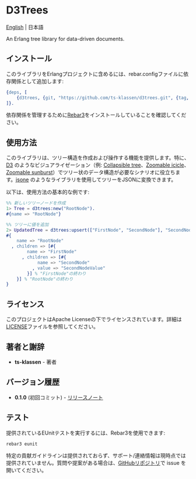 # D3Trees

[English](./README.md) | 日本語

An Erlang tree library for data-driven documents.

## インストール

このライブラリをErlangプロジェクトに含めるには、rebar.configファイルに依存関係として追加します:

```erlang
{deps, [
    {d3trees, {git, "https://github.com/ts-klassen/d3trees.git", {tag, "0.1.0"}}}
]}.
```

依存関係を管理するために[Rebar3](https://www.rebar3.org/)をインストールしていることを確認してください。

## 使用方法

このライブラリは、ツリー構造を作成および操作する機能を提供します。特に、[D3](https://d3js.org) のようなビジュアライゼーション（例: [Collapsible tree](https://observablehq.com/@d3/collapsible-tree?intent=fork)、[Zoomable icicle](https://observablehq.com/@d3/zoomable-icicle?intent=fork)、[Zoomable sunburst](https://observablehq.com/@d3/zoomable-sunburst?intent=fork)）でツリー状のデータ構造が必要なシナリオに役立ちます。[jsone](https://github.com/sile/jsone) のようなライブラリを使用してツリーをJSONに変換できます。

以下は、使用方法の基本的な例です:

```erlang
%% 新しいツリーノードを作成
1> Tree = d3trees:new("RootNode").
#{name => "RootNode"}

%% ツリーに値を追加
2> UpdatedTree = d3trees:upsert(["FirstNode", "SecondNode"], "SecondNodeValue", Tree).
#{
    name => "RootNode"
  , children => [#{
        name => "FirstNode"
      , children => [#{
            name => "SecondNode"
          , value => "SecondNodeValue"
        }] % "FirstNode"の終わり
    }] % "RootNode"の終わり
}
```

## ライセンス

このプロジェクトはApache Licenseの下でライセンスされています。詳細は[LICENSE](LICENSE)ファイルを参照してください。

## 著者と謝辞

- **ts-klassen** - 著者

## バージョン履歴

- **0.1.0** (初回コミット) - [リリースノート](#)

## テスト

提供されているEUnitテストを実行するには、Rebar3を使用できます:

```bash
rebar3 eunit
```

特定の貢献ガイドラインは提供されておらず、サポート/連絡情報は現時点では提供されていません。質問や提案がある場合は、[GitHubリポジトリ](https://github.com/ts-klassen/d3trees/issues)で issue を開いてください。

